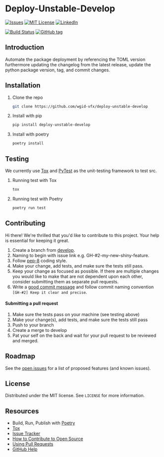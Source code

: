 # Deploy-Unstable-Develop
[![Issues](https://img.shields.io/github/issues/wgid-vfx/deploy-unstable-develop.svg?style=for-the-badge)](https://github.com/wgid-vfx/deploy-unstable-develop/issues)
[![MIT License](https://img.shields.io/github/license/wgid-vfx/deploy-unstable-develop.svg?style=for-the-badge)](https://github.com/wgid-vfx/blob/deploy-unstable-develop/develop/LICENSE)
[![LinkedIn](https://img.shields.io/badge/-LinkedIn-black.svg?style=for-the-badge&logo=linkedin&colorB=555)](https://linkedin.com/in/robvigorito)

[![Build Status](https://travis-ci.com/wgid-vfx/deploy-unstable-develop.svg?branch=develop)](https://travis-ci.com/wgid-vfx/deploy-unstable-develop)
[![GitHub tag](https://img.shields.io/github/v/tag/wgid-vfx/deploy-unstable-develop?label=Version)](https://github.com/robertvigorito/wgid-vfx/deploy-unstable-develop)

## Introduction
Automate the package deployment by referencing the TOML version furthermore updating the changelog from the latest release, update the python package version, tag, and commit changes.

## Installation
1. Clone the repo
   ```sh
   git clone https://github.com/wgid-vfx/deploy-unstable-develop
   ```
2. Install with pip
   ```sh
   pip install deploy-unstable-develop
   ```
3. Install with poetry
    ```sh
    poetry install
    ```
   
## Testing
We currently use [Tox](https://tox.readthedocs.io/en/latest/) and [PyTest](https://docs.pytest.org/en/stable/) as the unit-testing framework to test src.
1. Running test with Tox
    ```sh
    tox
    ```
2. Running test with Poetry
    ```sh
    poetry run test
    ```
   
## Contributing
Hi there! We're thrilled that you'd like to contribute to this project. Your help is essential for keeping it great.

1. Create a branch from [develop](https://github.com/wgid-vfx/tree/deploy-unstable-develop/develop).
2. Naming to begin with issue link e.g. GH-#2-my-new-shiny-feature.
3. Follow [pep-8](https://www.python.org/dev/peps/pep-0008/) coding style.
4. Make your change, add tests, and make sure the tests still pass.
5. Keep your change as focused as possible. If there are multiple changes you would like to make that are not dependent upon each other, consider submitting them as separate pull requests.
6. Write a [good commit message](http://tbaggery.com/2008/04/19/a-note-about-git-commit-messages.html) and follow commit naming convention `[GH-#2] Keep it clear and precise`.

#### Submitting a pull request

1. Make sure the tests pass on your machine (see testing above)
2. Make your change(s), add tests, and make sure the tests still pass
3. Push to your branch
4. Create a merge to develop
5. Pat your self on the back and wait for your pull request to be reviewed and merged.

## Roadmap
See the [open issues](https://github.com/wgid-vfx/deploy-unstable-develop/issues) for a list of proposed features (and known issues).

## License
Distributed under the MIT license. See `LICENSE` for more information.

## Resources
- Build, Run, Publish with [Poetry](https://python-poetry.org/)
- [Tox](https://tox.readthedocs.io/en/latest/)
- [Issue Tracker](https://github.com/wgid-vfx/deploy-unstable-develop/issues)
- [How to Contribute to Open Source](https://opensource.guide/how-to-contribute/)
- [Using Pull Requests](https://help.github.com/articles/about-pull-requests/)
- [GitHub Help](https://help.github.com)